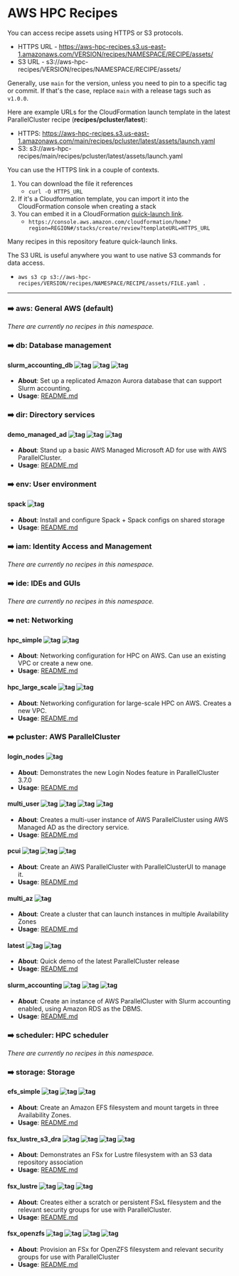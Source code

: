# AWS HPC Recipes

You can access recipe assets using HTTPS or S3 protocols.
* HTTPS URL - https://aws-hpc-recipes.s3.us-east-1.amazonaws.com/VERSION/recipes/NAMESPACE/RECIPE/assets/
* S3 URL - s3://aws-hpc-recipes/VERSION/recipes/NAMESPACE/RECIPE/assets/

Generally, use `main` for the version, unless you need to pin to a specific tag or commit. If that's the case, replace `main` with a release tags such as `v1.0.0`. 

Here are example URLs for the CloudFormation launch template in the latest ParallelCluster recipe (**recipes/pcluster/latest**):
* HTTPS: https://aws-hpc-recipes.s3.us-east-1.amazonaws.com/main/recipes/pcluster/latest/assets/launch.yaml
* S3: s3://aws-hpc-recipes/main/recipes/pcluster/latest/assets/launch.yaml

You can use the HTTPS link in a couple of contexts.
1. You can download the file it references
    * `curl -O HTTPS_URL`
2. If it's a Cloudformation template, you can import it into the CloudFormation console when creating a stack
3. You can embed it in a CloudFormation [quick-launch link](https://docs.aws.amazon.com/AWSCloudFormation/latest/UserGuide/cfn-console-create-stacks-quick-create-links.html).
    * `https://console.aws.amazon.com/cloudformation/home?region=REGION#/stacks/create/review?templateURL=HTTPS_URL`

Many recipes in this repository feature quick-launch links. 

The S3 URL is useful anywhere you want to use native S3 commands for data access. 
* `aws s3 cp s3://aws-hpc-recipes/VERSION/recipes/NAMESPACE/RECIPE/assets/FILE.yaml .`

----

### :arrow_right: aws: General AWS (default)

*There are currently no recipes in this namespace.*
### :arrow_right: db: Database management

#### slurm_accounting_db ![tag](https://img.shields.io/badge/-core-%23146EB4) ![tag](https://img.shields.io/badge/-rds-%237DCEA0) ![tag](https://img.shields.io/badge/-parallelcluster-%23FF9900) 

* **About**: Set up a replicated Amazon Aurora database that can support Slurm accounting.
* **Usage**: [README.md](db/slurm_accounting_db/README.md)

### :arrow_right: dir: Directory services

#### demo_managed_ad ![tag](https://img.shields.io/badge/-beta-%23800080) ![tag](https://img.shields.io/badge/-activedirectory-%23AAB7B8) ![tag](https://img.shields.io/badge/-secretsmanager-%237DCEA0) 

* **About**: Stand up a basic AWS Managed Microsoft AD for use with AWS ParallelCluster.
* **Usage**: [README.md](dir/demo_managed_ad/README.md)

### :arrow_right: env: User environment

#### spack ![tag](https://img.shields.io/badge/-community-%2317202A) 

* **About**: Install and configure Spack + Spack configs on shared storage
* **Usage**: [README.md](env/spack/README.md)

### :arrow_right: iam: Identity Access and Management

*There are currently no recipes in this namespace.*
### :arrow_right: ide: IDEs and GUIs

*There are currently no recipes in this namespace.*
### :arrow_right: net: Networking

#### hpc_simple ![tag](https://img.shields.io/badge/-core-%23146EB4) ![tag](https://img.shields.io/badge/-vpc-%23AAB7B8) 

* **About**: Networking configuration for HPC on AWS. Can use an existing VPC or create a new one.
* **Usage**: [README.md](net/hpc_simple/README.md)
#### hpc_large_scale ![tag](https://img.shields.io/badge/-core-%23146EB4) ![tag](https://img.shields.io/badge/-vpc-%23AAB7B8) 

* **About**: Networking configuration for large-scale HPC on AWS. Creates a new VPC.
* **Usage**: [README.md](net/hpc_large_scale/README.md)

### :arrow_right: pcluster: AWS ParallelCluster

#### login_nodes ![tag](https://img.shields.io/badge/-parallelcluster-%23FF9900) 

* **About**: Demonstrates the new Login Nodes feature in ParallelCluster 3.7.0
* **Usage**: [README.md](pcluster/login_nodes/README.md)
#### multi_user ![tag](https://img.shields.io/badge/-parallelcluster-%23FF9900) ![tag](https://img.shields.io/badge/-activedirectory-%23AAB7B8) ![tag](https://img.shields.io/badge/-secretsmanager-%237DCEA0) ![tag](https://img.shields.io/badge/-beta-%23800080) 

* **About**: Creates a multi-user instance of AWS ParallelCluster using AWS Managed AD as the directory service.
* **Usage**: [README.md](pcluster/multi_user/README.md)
#### pcui ![tag](https://img.shields.io/badge/-parallelcluster-%23FF9900) ![tag](https://img.shields.io/badge/-cognito-%237DCEA0) ![tag](https://img.shields.io/badge/-lambda-%237DCEA0) 

* **About**: Create an AWS ParallelCluster with ParallelClusterUI to manage it.
* **Usage**: [README.md](pcluster/pcui/README.md)
#### multi_az ![tag](https://img.shields.io/badge/-parallelcluster-%23FF9900) 

* **About**: Create a cluster that can launch instances in multiple Availability Zones
* **Usage**: [README.md](pcluster/multi_az/README.md)
#### latest ![tag](https://img.shields.io/badge/-core-%23146EB4) ![tag](https://img.shields.io/badge/-parallelcluster-%23FF9900) 

* **About**: Quick demo of the latest ParallelCluster release
* **Usage**: [README.md](pcluster/latest/README.md)
#### slurm_accounting ![tag](https://img.shields.io/badge/-parallelcluster-%23FF9900) ![tag](https://img.shields.io/badge/-rds-%237DCEA0) ![tag](https://img.shields.io/badge/-core-%23146EB4) 

* **About**: Create an instance of AWS ParallelCluster with Slurm accounting enabled, using Amazon RDS as the DBMS.
* **Usage**: [README.md](pcluster/slurm_accounting/README.md)

### :arrow_right: scheduler: HPC scheduler

*There are currently no recipes in this namespace.*
### :arrow_right: storage: Storage

#### efs_simple ![tag](https://img.shields.io/badge/-core-%23146EB4) ![tag](https://img.shields.io/badge/-efs-%237DCEA0) ![tag](https://img.shields.io/badge/-nfs-%23AAB7B8) 

* **About**: Create an Amazon EFS filesystem and mount targets in three Availability Zones.
* **Usage**: [README.md](storage/efs_simple/README.md)
#### fsx_lustre_s3_dra ![tag](https://img.shields.io/badge/-fsx-%237DCEA0) ![tag](https://img.shields.io/badge/-lustre-%23AAB7B8) ![tag](https://img.shields.io/badge/-s3-%237DCEA0) ![tag](https://img.shields.io/badge/-beta-%23800080) 

* **About**: Demonstrates an FSx for Lustre filesystem with an S3 data repository association
* **Usage**: [README.md](storage/fsx_lustre_s3_dra/README.md)
#### fsx_lustre ![tag](https://img.shields.io/badge/-core-%23146EB4) ![tag](https://img.shields.io/badge/-fsx-%237DCEA0) ![tag](https://img.shields.io/badge/-lustre-%23AAB7B8) 

* **About**: Creates either a scratch or persistent FSxL filesystem and the relevant security groups for use with ParallelCluster.
* **Usage**: [README.md](storage/fsx_lustre/README.md)
#### fsx_openzfs ![tag](https://img.shields.io/badge/-beta-%23800080) ![tag](https://img.shields.io/badge/-fsx-%237DCEA0) ![tag](https://img.shields.io/badge/-openzfs-%23AAB7B8) ![tag](https://img.shields.io/badge/-nfs-%23AAB7B8) 

* **About**: Provision an FSx for OpenZFS filesystem and relevant security groups for use with ParallelCluster
* **Usage**: [README.md](storage/fsx_openzfs/README.md)

